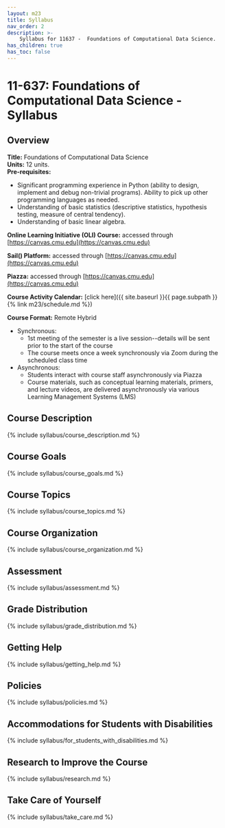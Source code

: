 ```yaml
---
layout: m23
title: Syllabus
nav_order: 2
description: >-
    Syllabus for 11637 -  Foundations of Computational Data Science.
has_children: true
has_toc: false
---
```


# 11-637: Foundations of Computational Data Science - Syllabus

## Overview

**Title:** Foundations of Computational Data Science <br />
**Units:** 12 units. <br />
**Pre-requisites:**
- Significant programming experience in Python (ability to design, implement and debug non-trivial programs). Ability to pick up other programming languages as needed.
- Understanding of basic statistics (descriptive statistics, hypothesis testing, measure of central tendency).
- Understanding of basic linear algebra.<br />

**Online Learning Initiative (OLI) Course:** accessed through [https://canvas.cmu.edu](https://canvas.cmu.edu)

**Sail() Platform:** accessed through [https://canvas.cmu.edu](https://canvas.cmu.edu)

**Piazza:** accessed through [https://canvas.cmu.edu](https://canvas.cmu.edu)

**Course Activity Calendar:** [click here]({{ site.baseurl }}{{ page.subpath }}{% link m23/schedule.md %})

**Course Format:** Remote Hybrid
- Synchronous:
    - 1st meeting of the semester is a live session--details will be sent prior to the start of the course 
    - The course meets once a week synchronously via Zoom during the scheduled class time
- Asynchronous: 
    - Students interact with course staff asynchronously via Piazza
    - Course materials, such as conceptual learning materials, primers, and lecture videos, are delivered asynchronously via various Learning Management Systems (LMS) <br />

## Course Description

{% include syllabus/course_description.md %}

## Course Goals 

{% include syllabus/course_goals.md %}

## Course Topics

{% include syllabus/course_topics.md %}

## Course Organization

{% include syllabus/course_organization.md %}

## Assessment

{% include syllabus/assessment.md %}

## Grade Distribution

{% include syllabus/grade_distribution.md %}

## Getting Help

{% include syllabus/getting_help.md %}

## Policies

{% include syllabus/policies.md %}

## Accommodations for Students with Disabilities

{% include syllabus/for_students_with_disabilities.md %}

## Research to Improve the Course

{% include syllabus/research.md %}

## Take Care of Yourself

{% include syllabus/take_care.md %}







